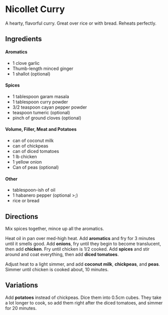 # Nicollet Curry

A hearty, flavorful curry. Great over rice or with bread. Reheats perfectly.

## Ingredients

#### Aromatics

* 1 clove garlic
* Thumb-length minced ginger
* 1 shallot (optional)

#### Spices

* 1 tablespoon garam masala
* 1 tablespoon curry powder
* 3/2 teaspoon cayan pepper powder
* teaspoon tumeric (optional)
* pinch of ground cloves (optional)

#### Volume, Filler, Meat and Potatoes

* can of coconut milk
* can of chickpeas
* can of diced tomatoes
* 1 lb chicken
* 1 yellow onion
* Can of peas (optional)

#### Other

* tablespoon-ish of oil
* 1 habanero pepper (optional >;)
* rice or bread

## Directions
Mix spices together, mince up all the aromatics.

Heat oil in pan over med-high heat. Add **aromatics** and fry for 3 minutes until it smells good. Add **onions**, fry until they begin to become translucent, then add **chicken**. Fry until chicken is 1/2 cooked. Add **spices** and stir around and coat everything, then add **diced tomatoes**.

Adjust heat to a light simmer, and add **coconut milk**, **chickpeas**, and **peas**. Simmer until chicken is cooked about, 10 minutes.

## Variations
Add **potatoes** instead of chickpeas. Dice them into 0.5cm cubes. They take a lot longer to cook, so add them right after the diced tomatoes, and simmer for 20 minutes.

